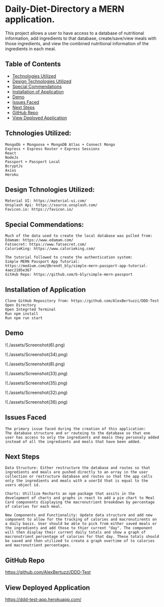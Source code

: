 # Daily-Diet-Directory a MERN application.

This project allows a user to have access to a database of nutritional information, add ingredients to that database, create/save/view meals with those ingredients, and view the combined nutritional information of the ingredients in each meal.

## Table of Contents
  * [Technologies Utilized](###technologiesUtilized)
  * [Design Technologies Utilized](###DesignTechnologiesUtilized)
  * [Special Commendations](###specialCommendations)
  * [Installation of Application](###install)
  * [Demo](###demo)
  * [Issues Faced](###demo)
  * [Next Steps](###demo)
  * [GitHub Repo](###repo)
  * [View Deployed Application](###deployedLink)

## Tchnologies Utilized:
    MongoDb + Mongoose + MongoDB Atlas + Connect Mongo
    Express + Express Router + Express Sessions
    React
    NodeJs
    Passport + Passport Local
    BcryptJs
    Axios
    Heroku

## Design Tchnologies Utilized:
    Material UI: https://material-ui.com/
    Unsplash Api: https://source.unsplash.com/
    Favicon.io: https://favicon.io/

## Special Commendations:
    Much of the data used to create the local database was pulled from:
    Edamam: https://www.edamam.com/
    Fatsecret: https://www.fatsecret.com/
    CalorieKing: https://www.calorieking.com/

    The tutorial followed to create the authentication system:
    Simple MERN Passport App Tutorial: https://medium.com/@brendt_bly/simple-mern-passport-app-tutorial-4aec2105e367
    GitHub Repo: https://github.com/b-bly/simple-mern-passport

## Installation of Application
    Clone GitHub Repository from: https://github.com/AlexBertuzzi/DDD-Test
    Open Directory
    Open Integrted Terminal
    Run npm install
    Run npm run start

## Demo

!(./assets/Screenshot(6).png)

!(./assets/Screenshot(34).png)

!(./assets/Screenshot(8).png)

!(./assets/Screenshot(33).png)

!(./assets/Screenshot(35).png)

!(./assets/Screenshot(32).png)

!(./assets/Screenshot(36).png)


## Issues Faced
    The primary issue faced during the creation of this application:
    The database structure and or routeing to the database so that one user has access to only the ingredients and meals they personaly added instead of all the ingredients and meals that have been added.

## Next Steps
    Data Structure: Either restructure the database and routes so that ingredients and meals are pushed directly to an array in the user collection or restructure database and routes so that the app calls only the ingredients and meals with a userId that is equal to the users object id.

    Charts: Utillize Recharts an npm package that assits in the development of charts and graphs in react to add a pie chart to Meal Card components displaying the macronutrient breakdown by percentage of calories for each meal.

    New Components and Functionality: Update data structure and add new component to allow for the tracking of calories and macronutirents on a daily basis. User should be able to pick from either saved meals or the ingredients and add those to thier current "day". The component will then display their current daily totals and show a graph of macronutrient percentage of calories for that day. These totals should be saved and then utilized to create a graph overtime of to calories and macronutrient percentages.

## GitHub Repo
https://github.com/AlexBertuzzi/DDD-Test

## View Deployed Application
https://ddd-test-app.herokuapp.com/

